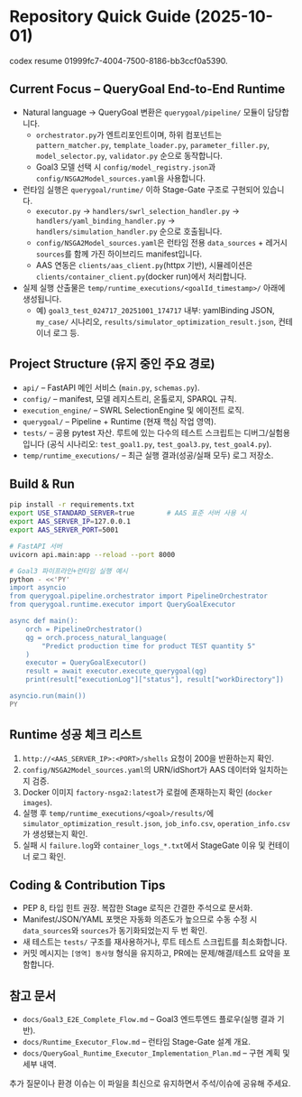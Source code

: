 # Repository Quick Guide (2025-10-01)
codex resume 01999fc7-4004-7500-8186-bb3ccf0a5390.
## Current Focus – QueryGoal End-to-End Runtime
- Natural language → QueryGoal 변환은 `querygoal/pipeline/` 모듈이 담당합니다.
  - `orchestrator.py`가 엔트리포인트이며, 하위 컴포넌트는 `pattern_matcher.py`, `template_loader.py`, `parameter_filler.py`, `model_selector.py`, `validator.py` 순으로 동작합니다.
  - Goal3 모델 선택 시 `config/model_registry.json`과 `config/NSGA2Model_sources.yaml`을 사용합니다.
- 런타임 실행은 `querygoal/runtime/` 이하 Stage-Gate 구조로 구현되어 있습니다.
  - `executor.py` → `handlers/swrl_selection_handler.py` → `handlers/yaml_binding_handler.py` → `handlers/simulation_handler.py` 순으로 호출됩니다.
  - `config/NSGA2Model_sources.yaml`은 런타임 전용 `data_sources` + 레거시 `sources`를 함께 가진 하이브리드 manifest입니다.
  - AAS 연동은 `clients/aas_client.py`(httpx 기반), 시뮬레이션은 `clients/container_client.py`(docker run)에서 처리합니다.
- 실제 실행 산출물은 `temp/runtime_executions/<goalId_timestamp>/` 아래에 생성됩니다.
  - 예) `goal3_test_024717_20251001_174717` 내부: yamlBinding JSON, `my_case/` 시나리오, `results/simulator_optimization_result.json`, 컨테이너 로그 등.

## Project Structure (유지 중인 주요 경로)
- `api/` – FastAPI 메인 서비스 (`main.py`, `schemas.py`).
- `config/` – manifest, 모델 레지스트리, 온톨로지, SPARQL 규칙.
- `execution_engine/` – SWRL SelectionEngine 및 에이전트 로직.
- `querygoal/` – Pipeline + Runtime (현재 핵심 작업 영역).
- `tests/` – 공용 pytest 자산. 루트에 있는 다수의 테스트 스크립트는 디버그/실험용입니다 (공식 시나리오: `test_goal1.py`, `test_goal3.py`, `test_goal4.py`).
- `temp/runtime_executions/` – 최근 실행 결과(성공/실패 모두) 로그 저장소.

## Build & Run
```bash
pip install -r requirements.txt
export USE_STANDARD_SERVER=true        # AAS 표준 서버 사용 시
export AAS_SERVER_IP=127.0.0.1
export AAS_SERVER_PORT=5001

# FastAPI 서버
uvicorn api.main:app --reload --port 8000

# Goal3 파이프라인+런타임 실행 예시
python - <<'PY'
import asyncio
from querygoal.pipeline.orchestrator import PipelineOrchestrator
from querygoal.runtime.executor import QueryGoalExecutor

async def main():
    orch = PipelineOrchestrator()
    qg = orch.process_natural_language(
        "Predict production time for product TEST quantity 5"
    )
    executor = QueryGoalExecutor()
    result = await executor.execute_querygoal(qg)
    print(result["executionLog"]["status"], result["workDirectory"])

asyncio.run(main())
PY
```

## Runtime 성공 체크 리스트
1. `http://<AAS_SERVER_IP>:<PORT>/shells` 요청이 200을 반환하는지 확인.
2. `config/NSGA2Model_sources.yaml`의 URN/idShort가 AAS 데이터와 일치하는지 검증.
3. Docker 이미지 `factory-nsga2:latest`가 로컬에 존재하는지 확인 (`docker images`).
4. 실행 후 `temp/runtime_executions/<goal>/results/`에 `simulator_optimization_result.json`, `job_info.csv`, `operation_info.csv`가 생성됐는지 확인.
5. 실패 시 `failure.log`와 `container_logs_*.txt`에서 StageGate 이유 및 컨테이너 로그 확인.

## Coding & Contribution Tips
- PEP 8, 타입 힌트 권장. 복잡한 Stage 로직은 간결한 주석으로 문서화.
- Manifest/JSON/YAML 포맷은 자동화 의존도가 높으므로 수동 수정 시 `data_sources`와 `sources`가 동기화되었는지 두 번 확인.
- 새 테스트는 `tests/` 구조를 재사용하거나, 루트 테스트 스크립트를 최소화합니다.
- 커밋 메시지는 `[영역] 동사형` 형식을 유지하고, PR에는 문제/해결/테스트 요약을 포함합니다.

## 참고 문서
- `docs/Goal3_E2E_Complete_Flow.md` – Goal3 엔드투엔드 플로우(실행 결과 기반).
- `docs/Runtime_Executor_Flow.md` – 런타임 Stage-Gate 설계 개요.
- `docs/QueryGoal_Runtime_Executor_Implementation_Plan.md` – 구현 계획 및 세부 내역.

추가 질문이나 환경 이슈는 이 파일을 최신으로 유지하면서 주석/이슈에 공유해 주세요.
